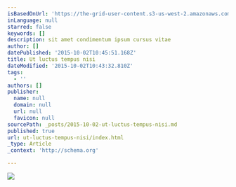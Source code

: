 ```yaml
---
isBasedOnUrl: 'https://the-grid-user-content.s3-us-west-2.amazonaws.com/9c2a6ab7-df2e-46cf-acae-2badc12e8ffb.png'
inLanguage: null
starred: false
keywords: []
description: sit amet condimentum ipsum cursus vitae
author: []
datePublished: '2015-10-02T10:45:51.168Z'
title: Ut luctus tempus nisi
dateModified: '2015-10-02T10:43:32.810Z'
tags:
  - ''
authors: []
publisher:
  name: null
  domain: null
  url: null
  favicon: null
sourcePath: _posts/2015-10-02-ut-luctus-tempus-nisi.md
published: true
url: ut-luctus-tempus-nisi/index.html
_type: Article
_context: 'http://schema.org'

---
```

![](https://the-grid-user-content.s3-us-west-2.amazonaws.com/9c2a6ab7-df2e-46cf-acae-2badc12e8ffb.png)